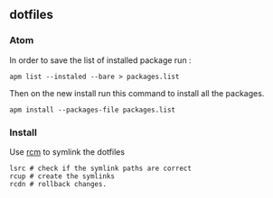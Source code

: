 ## dotfiles
### Atom
  In order to save the list of installed package run :
  ~~~
  apm list --instaled --bare > packages.list
  ~~~
  Then on the new install run this command to install all the packages. 
  ~~~
  apm install --packages-file packages.list
  ~~~
### Install
Use [rcm](https://github.com/thoughtbot/rcm) to symlink the dotfiles
~~~
lsrc # check if the symlink paths are correct
rcup # create the symlinks
rcdn # rollback changes.
~~~
